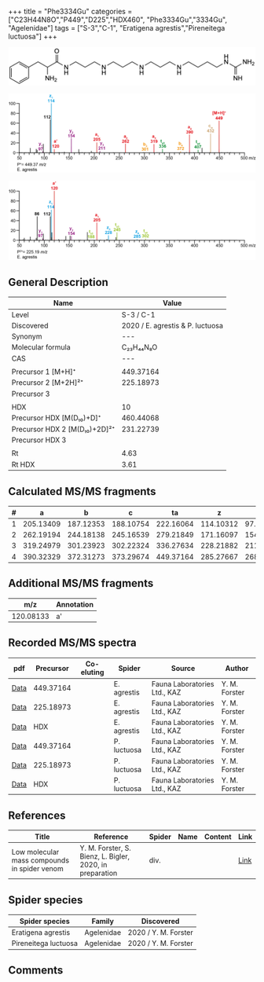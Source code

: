 +++
title = "Phe3334Gu"
categories = ["C23H44N8O","P449","D225","HDX460",
"Phe3334Gu","3334Gu",
"Agelenidae"]
tags = ["S-3","C-1",
"Eratigena agrestis","Pireneitega luctuosa"]
+++

![](/img/Phe3334Gu.png)

![](/img_MSMS/449_Phe3334Gu_Ea.png?classes=border)

![](/img_MSMS/449_Phe3334Gu_Ea_2.png?classes=border)

## General Description

| Name                       | Value              |
|----------------------------|--------------------|
| Level                      | S-3 / C-1          |
| Discovered                 | 2020 / E. agrestis & P. luctuosa |
| Synonym                    | ---                |
| Molecular formula          | C₂₃H₄₄N₈O                   |
| CAS                        | ---                |
|                            |                    |
| Precursor 1 [M+H]⁺         | 449.37164                   |
| Precursor 2 [M+2H]²⁺       | 225.18973                   |
| Precursor 3                |                    |
|                            |                    |
| HDX                        | 10                   |
| Precursor HDX   [M(D₁₀)+D]⁺   | 460.44068                   |
| Precursor HDX 2 [M(D₁₀)+2D]²⁺ | 231.22739                   |
| Precursor HDX 3            |                    |
|                            |                    |
| Rt                         | 4.63                   |
| Rt HDX                     | 3.61                   |

## Calculated MS/MS fragments

| # | a         | b         | c         | ta        | z         | y         | tz        |
|---|-----------|-----------|-----------|-----------|-----------|-----------|-----------|
| 1 | 205.13409 | 187.12353 | 188.10754 | 222.16064 | 114.10312 | 97.07657 | 131.12967 |
| 2 | 262.19194 | 244.18138 | 245.16539 | 279.21849 | 171.16097 | 154.13442 | 188.18752 |
| 3 | 319.24979 | 301.23923 | 302.22324 | 336.27634 | 228.21882 | 211.19227 | 245.24537 |
| 4 | 390.32329 | 372.31273 | 373.29674 | 449.37164 | 285.27667 | 268.25012 | 302.30322 |

## Additional MS/MS fragments

| m/z | Annotation |
|-----|------------|
| 120.08133    | a'           |

## Recorded MS/MS spectra

| pdf                                             | Precursor | Co-eluting | Spider      | Source                       | Author        |
|-------------------------------------------------|-----------|------------|-------------|------------------------------|---------------|
| [Data](/pdf/E-agrestis/449_Phe3334Gu_Ea.pdf)   | 449.37164 |            | E. agrestis | Fauna Laboratories Ltd., KAZ | Y. M. Forster |
| [Data](/pdf/E-agrestis/449_Phe3334Gu_Ea_2.pdf)   | 225.18973 |            | E. agrestis | Fauna Laboratories Ltd., KAZ | Y. M. Forster |
| [Data](/pdf/E-agrestis/449_Phe3334Gu_Ea_HDX.pdf)   | HDX |            | E. agrestis | Fauna Laboratories Ltd., KAZ | Y. M. Forster |
| [Data](/pdf/P-luctuosa/449_Phe3334Gu_Pl.pdf) | 449.37164 |           | P. luctuosa | Fauna Laboratories Ltd., KAZ | Y. M. Forster |
| [Data](/pdf/P-luctuosa/449_Phe3334Gu_Pl_2.pdf) | 225.18973 |           | P. luctuosa | Fauna Laboratories Ltd., KAZ | Y. M. Forster |
| [Data](/pdf/P-luctuosa/449_Phe3334Gu_Pl_HDX.pdf) | HDX |           | P. luctuosa | Fauna Laboratories Ltd., KAZ | Y. M. Forster |

## References

| Title | Reference | Spider | Name | Content | Link |
|-------|-----------|--------|------|---------|------|
| Low molecular mass compounds in spider venom      | Y. M. Forster, S. Bienz, L. Bigler, 2020, in preparation          | div.       |   |   | [Link](unknown) |

## Spider species

| Spider species     | Family     | Discovered           |
|--------------------|------------|----------------------|
| Eratigena agrestis | Agelenidae | 2020 / Y. M. Forster |
| Pireneitega luctuosa | Agelenidae | 2020 / Y. M. Forster |

## Comments